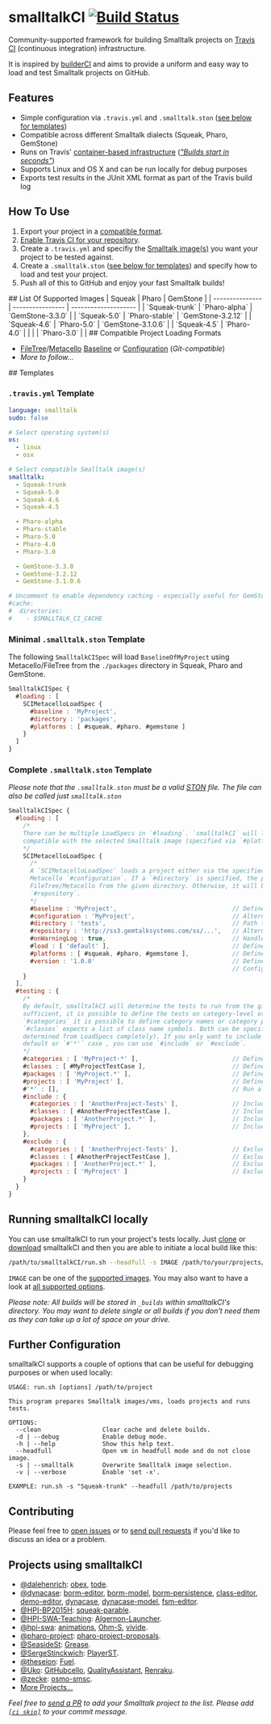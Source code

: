 # smalltalkCI [![Build Status](https://travis-ci.org/hpi-swa/smalltalkCI.svg?branch=master)](https://travis-ci.org/hpi-swa/smalltalkCI)
Community-supported framework for building Smalltalk projects on [Travis CI][travisCI] (continuous integration) infrastructure.

It is inspired by [builderCI][builderCI] and aims to provide a uniform and easy way to load and test Smalltalk projects on GitHub.


## Features
- Simple configuration via `.travis.yml` and `.smalltalk.ston` ([see below for templates](#templates))
- Compatible across different Smalltalk dialects (Squeak, Pharo, GemStone)
- Runs on Travis' [container-based infrastructure][cbi] ([*"Builds start in seconds"*][bsis])
- Supports Linux and OS X and can be run locally for debug purposes
- Exports test results in the JUnit XML format as part of the Travis build log


## How To Use
1. Export your project in a [compatible format](#load_formats).
2. [Enable Travis CI for your repository][travisHowTo].
3. Create a `.travis.yml` and specifiy the [Smalltalk image(s)](#images) you want your project to be tested against.
4. Create a `.smalltalk.ston` ([see below for templates](#templates)) and specify how to load and test your project.
5. Push all of this to GitHub and enjoy your fast Smalltalk builds!


<a name="images"/>
## List Of Supported Images
| Squeak          | Pharo            | GemStone             |
| --------------- | ---------------- | -------------------- |
| `Squeak-trunk`  | `Pharo-alpha`    | `GemStone-3.3.0`     |
| `Squeak-5.0`    | `Pharo-stable`   | `GemStone-3.2.12`    |
| `Squeak-4.6`    | `Pharo-5.0`      | `GemStone-3.1.0.6`   |
| `Squeak-4.5`    | `Pharo-4.0`      |                      |
|                 | `Pharo-3.0`      |                      |


<a name="load_formats"/>
## Compatible Project Loading Formats

- [FileTree][filetree]/[Metacello][metacello] [Baseline][mc_baseline] or [Configuration][mc_configuration] (*Git-compatible*)
- *More to follow...*


<a name="templates"/>
## Templates

### `.travis.yml` Template

```yml
language: smalltalk
sudo: false

# Select operating system(s)
os:
  - linux
  - osx

# Select compatible Smalltalk image(s)
smalltalk:
  - Squeak-trunk
  - Squeak-5.0
  - Squeak-4.6
  - Squeak-4.5

  - Pharo-alpha
  - Pharo-stable
  - Pharo-5.0
  - Pharo-4.0
  - Pharo-3.0

  - GemStone-3.3.0
  - GemStone-3.2.12
  - GemStone-3.1.0.6

# Uncomment to enable dependency caching - especially useful for GemStone builds (3x faster)
#cache:
#  directories:
#    - $SMALLTALK_CI_CACHE
```

### Minimal `.smalltalk.ston` Template

The following `SmalltalkCISpec` will load `BaselineOfMyProject` using
Metacello/FileTree from the `./packages` directory in Squeak, Pharo and GemStone.

```javascript
SmalltalkCISpec {
  #loading : [
    SCIMetacelloLoadSpec {
      #baseline : 'MyProject',
      #directory : 'packages',
      #platforms : [ #squeak, #pharo, #gemstone ]
    }
  ]
}
```

### Complete `.smalltalk.ston` Template

*Please note that the `.smalltalk.ston` must be a valid [STON][STON] file. The file can also be called just `smalltalk.ston`*

```javascript
SmalltalkCISpec {
  #loading : [
    /*
    There can be multiple LoadSpecs in `#loading`. `smalltalkCI` will load all LoadSpecs that are
    compatible with the selected Smalltalk image (specified via `#platforms`).
    */
    SCIMetacelloLoadSpec {
      /*
      A `SCIMetacelloLoadSpec` loads a project either via the specified Metacello `#baseline` or the
      Metacello `#configuration`. If a `#directory` is specified, the project will be loaded using
      FileTree/Metacello from the given directory. Otherwise, it will be loaded from the specified
      `#repository`.
      */
      #baseline : 'MyProject',                                // Define MC Baseline
      #configuration : 'MyProject',                           // Alternatively, define MC Configuration
      #directory : 'tests',                                   // Path to packages if FileTree is used
      #repository : 'http://ss3.gemtalksystems.com/ss/...',   // Alternatively, define MC repository
      #onWarningLog : true,                                   // Handle Warnings and log message to Transcript (GemStone)
      #load : [ 'default' ],                                  // Define MC load attributes
      #platforms : [ #squeak, #pharo, #gemstone ],            // Define compatible platforms
      #version : '1.0.0'                                      // Define MC version (for MC
                                                              // Configurations only)
    }
  ],
  #testing : {
    /*
    By default, smalltalkCI will determine the tests to run from the given LoadSpecs. If this is not
    sufficient, it is possible to define the tests on category-level or class-level in here. With
    `#categories` it is possible to define category names or category prefixes (end with `*`),
    `#classes` expects a list of class name symbols. Both can be specified explicitly (ignore tests
    determined from LoadSpecs completely). If you only want to include or exclude tests from the
    default or `#'*'` case , you can use `#include` or `#exclude`.
    */
    #categories : [ 'MyProject-*' ],                          // Define categories to test explicitly
    #classes : [ #MyProjectTestCase ],                        // Define classes to test explicitly
    #packages : [ 'MyProject.*' ],                            // Define packages to test (Pharo and GemStone)
    #projects : [ 'MyProject' ],                              // Define projects to test (GemStone)
    #'*' : [],                                                // Run all tests in image (GemStone)
    #include : {
      #categories : [ 'AnotherProject-Tests' ],               // Include categories to test
      #classes : [ #AnotherProjectTestCase ],                 // Include classes to test
      #packages : [ 'AnotherProject.*' ],                     // Include packages to test (Pharo and GemStone)
      #projects : [ 'MyProject' ],                            // Include projects to test (GemStone)
    },
    #exclude : {
      #categories : [ 'AnotherProject-Tests' ],               // Exclude categories from testing
      #classes : [ #AnotherProjectTestCase ],                 // Exclude classes from testing
      #packages : [ 'AnotherProject.*' ],                     // Exclude packages from testing (Pharo and GemStone)
      #projects : [ 'MyProject' ]                             // Exclude projects from testing (GemStone)
    }
  }
}
```


## Running smalltalkCI locally

You can use smalltalkCI to run your project's tests locally. Just [clone][clone]
or [download][download] smalltalkCI and then you are able to initiate a local
build like this:

```bash
/path/to/smalltalkCI/run.sh --headfull -s IMAGE /path/to/your/projects/.smalltalk.ston
```

`IMAGE` can be one of the [supported images](#images). You may also want to
have a look at [all supported options](#further-configuration).

*Please note: All builds will be stored in `_builds` within smalltalkCI's
directory. You may want to delete single or all builds if you don't need them as
they can take up a lot of space on your drive.*


## Further Configuration
smalltalkCI supports a couple of options that can be useful for debugging
purposes or when used locally:

```
USAGE: run.sh [options] /path/to/project

This program prepares Smalltalk images/vms, loads projects and runs tests.

OPTIONS:
  --clean                 Clear cache and delete builds.
  -d | --debug            Enable debug mode.
  -h | --help             Show this help text.
  --headfull              Open vm in headfull mode and do not close image.
  -s | --smalltalk        Overwrite Smalltalk image selection.
  -v | --verbose          Enable 'set -x'.

EXAMPLE: run.sh -s "Squeak-trunk" --headfull /path/to/projects
```


## Contributing
Please feel free to [open issues][issues] or to [send pull requests][pullRequests] if you'd like to discuss an idea or a problem.


## Projects using smalltalkCI

- [@dalehenrich](https://github.com/dalehenrich):
    [obex](https://github.com/dalehenrich/obex),
    [tode](https://github.com/dalehenrich/tode).
- [@dynacase](https://github.com/dynacase/):
    [borm-editor](https://github.com/dynacase/borm-editor),
    [borm-model](https://github.com/dynacase/borm-model),
    [borm-persistence](https://github.com/dynacase/borm-persistence),
    [class-editor](https://github.com/dynacase/class-editor),
    [demo-editor](https://github.com/dynacase/demo-editor),
    [dynacase](https://github.com/dynacase/dynacase),
    [dynacase-model](https://github.com/dynacase/dynacase-model),
    [fsm-editor](https://github.com/dynacase/fsm-editor).
- [@HPI-BP2015H](https://github.com/HPI-BP2015H):
    [squeak-parable](https://github.com/HPI-BP2015H/squeak-parable).
- [@HPI-SWA-Teaching](https://github.com/HPI-SWA-Teaching):
    [Algernon-Launcher](https://github.com/HPI-SWA-Teaching/Algernon-Launcher).
- [@hpi-swa](https://github.com/hpi-swa):
    [animations](https://github.com/hpi-swa/animations),
    [Ohm-S](https://github.com/hpi-swa/Ohm-S),
    [vivide](https://github.com/hpi-swa/vivide).
- [@pharo-project](https://github.com/pharo-project):
    [pharo-project-proposals](https://github.com/pharo-project/pharo-project-proposals).
- [@SeasideSt](https://github.com/SeasideSt):
    [Grease](https://github.com/SeasideSt/Grease).
- [@SergeStinckwich](https://github.com/SergeStinckwich):
    [PlayerST](https://github.com/SergeStinckwich/PlayerST).
- [@theseion](https://github.com/theseion):
    [Fuel](https://github.com/theseion/Fuel).
- [@Uko](https://github.com/Uko):
    [GitHubcello](https://github.com/Uko/GitHubcello),
    [QualityAssistant](https://github.com/Uko/QualityAssistant),
    [Renraku](https://github.com/Uko/Renraku).
- [@zecke](https://github.com/zecke):
    [osmo-smsc](https://github.com/zecke/osmo-smsc).
- [More Projects...][more_projects]

*Feel free to [send a PR][pullRequests] to add your Smalltalk project to the list. Please add [`[ci skip]`][ci_skip] to your commit message.*


[bsis]: http://docs.travis-ci.com/user/migrating-from-legacy/#Builds-start-in-seconds
[builderCI]: https://github.com/dalehenrich/builderCI
[cbi]: http://docs.travis-ci.com/user/workers/container-based-infrastructure/
[ci_skip]: https://docs.travis-ci.com/user/customizing-the-build/#Skipping-a-build
[clone]: https://help.github.com/articles/cloning-a-repository/
[download]: https://github.com/hpi-swa/smalltalkCI/archive/master.zip
[filetree]: https://github.com/dalehenrich/filetree
[gs]: https://github.com/hpi-swa/smalltalkCI/issues/28
[issues]: https://github.com/hpi-swa/smalltalkCI/issues
[mc_baseline]: https://github.com/dalehenrich/metacello-work/blob/master/docs/GettingStartedWithGitHub.md#create-baseline
[mc_configuration]: https://github.com/dalehenrich/metacello-work/blob/master/docs/GettingStartedWithGitHub.md#create-configuration
[metacello]: https://github.com/dalehenrich/metacello-work
[more_projects]: https://github.com/search?l=STON&q=SmalltalkCISpec&ref=advsearch&type=Code
[pullRequests]: https://help.github.com/articles/using-pull-requests/
[ston]: https://github.com/svenvc/ston/blob/master/ston-paper.md#smalltalk-object-notation-ston
[templates]:https://github.com/hpi-swa/smalltalkCI/wiki#templates
[travisCI]: http://travis-ci.org/
[travisHowTo]: http://docs.travis-ci.com/user/getting-started/#To-get-started-with-Travis-CI%3A
